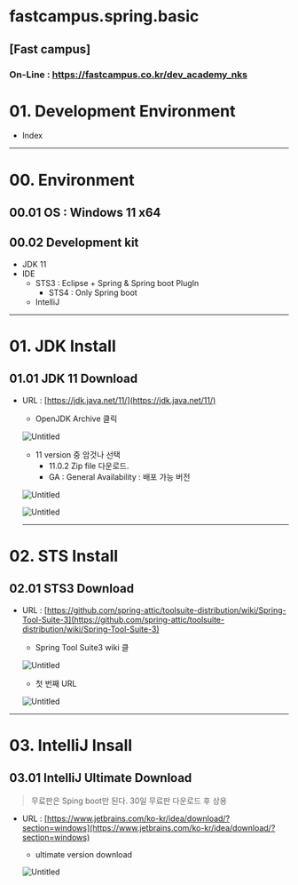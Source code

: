 # fastcampus.spring.basic
## [Fast campus]
### On-Line : https://fastcampus.co.kr/dev_academy_nks

# 01. Development Environment

- Index

---

# 00. Environment

## 00.01 OS : Windows 11 x64

## 00.02 Development kit

- JDK 11
- IDE
    - STS3 : Eclipse + Spring & Spring boot PlugIn
        - STS4 : Only Spring boot
    - IntelliJ

---

# 01. JDK Install

## 01.01 JDK 11 Download

- URL : [https://jdk.java.net/11/](https://jdk.java.net/11/)
    - OpenJDK Archive 클릭
    
    ![Untitled](./resource/Untitled.png)
    
    - 11 version 중 암것나 선택
        - 11.0.2 Zip file 다운로드.
        - GA : General Availability : 배포 가능 버전
    
    ![Untitled](./resource/Untitled%201.png)
    
    ![Untitled](./resource/Untitled%202.png)
    
    ---
    

# 02. STS Install

## 02.01 STS3 Download

- URL : [https://github.com/spring-attic/toolsuite-distribution/wiki/Spring-Tool-Suite-3](https://github.com/spring-attic/toolsuite-distribution/wiki/Spring-Tool-Suite-3)
    - Spring Tool Suite3 wiki 클
    
    ![Untitled](./resource/Untitled%203.png)
    
    - 첫 번째 URL
    
    ![Untitled](./resource/Untitled%204.png)
    

---

# 03. IntelliJ Insall

## 03.01 IntelliJ Ultimate Download

> 무료판은 Sping boot만 된다.
30일 무료판 다운로드 후 상용
> 
- URL : [https://www.jetbrains.com/ko-kr/idea/download/?section=windows](https://www.jetbrains.com/ko-kr/idea/download/?section=windows)
    - ultimate version download
    
    ![Untitled](./resource/Untitled%205.png)